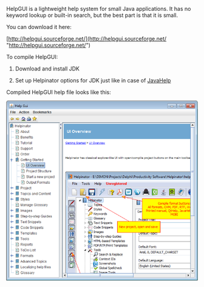 HelpGUI is a lightweight help system for small Java applications. It has no keyword lookup or built-in search, but the best part is that it is small.




You can download it here:




[http://helpgui.sourceforge.net/](http://helpgui.sourceforge.net/ "http://helpgui.sourceforge.net/")




To compile HelpGUI:




1. Download and install JDK


2. Set up Helpinator options for JDK just like in case of  [JavaHelp](javahelp.md "JavaHelp")




Compiled HelpGUI help file looks like this:




![](images/helpgui.png "")
